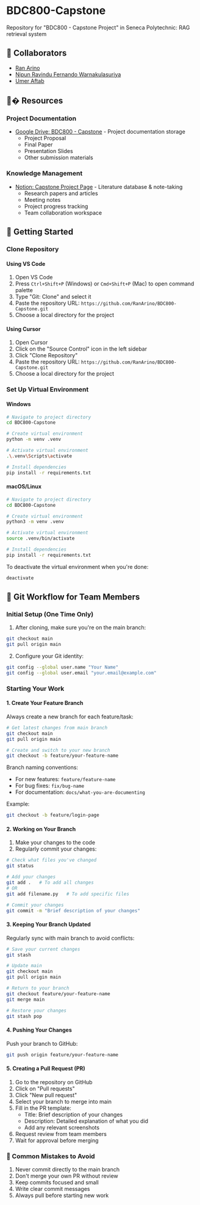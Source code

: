 # BDC800-Capstone
Repository for "BDC800 - Capstone Project" in Seneca Polytechnic: RAG retrieval system

## 👥 Collaborators

- [Ran Arino](https://github.com/RanArino)
- [Nipun Ravindu Fernando Warnakulasuriya]()
- [Umer Aftab]()

## 🚀� Resources

### Project Documentation
- [Google Drive: BDC800 - Capstone](https://drive.google.com/drive/folders/1jclLloZ07zzy-dRU02OAHqAbOkTywCYA?usp=sharing) - Project documentation storage
  - Project Proposal
  - Final Paper
  - Presentation Slides
  - Other submission materials

### Knowledge Management
- [Notion: Capstone Project Page](https://www.notion.so/Capstone-Project-Page-1755dbaba5c080dbae60fbb4eff2f8bf?pvs=4) - Literature database & note-taking
  - Research papers and articles
  - Meeting notes
  - Project progress tracking
  - Team collaboration workspace

## 🚀 Getting Started

### Clone Repository

#### Using VS Code
1. Open VS Code
2. Press `Ctrl+Shift+P` (Windows) or `Cmd+Shift+P` (Mac) to open command palette
3. Type "Git: Clone" and select it
4. Paste the repository URL: `https://github.com/RanArino/BDC800-Capstone.git`
5. Choose a local directory for the project

#### Using Cursor
1. Open Cursor
2. Click on the "Source Control" icon in the left sidebar
3. Click "Clone Repository"
4. Paste the repository URL: `https://github.com/RanArino/BDC800-Capstone.git`
5. Choose a local directory for the project

### Set Up Virtual Environment

#### Windows
```bash
# Navigate to project directory
cd BDC800-Capstone

# Create virtual environment
python -m venv .venv

# Activate virtual environment
.\.venv\Scripts\activate

# Install dependencies
pip install -r requirements.txt
```

#### macOS/Linux
```bash
# Navigate to project directory
cd BDC800-Capstone

# Create virtual environment
python3 -m venv .venv

# Activate virtual environment
source .venv/bin/activate

# Install dependencies
pip install -r requirements.txt
```

To deactivate the virtual environment when you're done:
```bash
deactivate
```

## 🌿 Git Workflow for Team Members

### Initial Setup (One Time Only)
1. After cloning, make sure you're on the main branch:
```bash
git checkout main
git pull origin main
```

2. Configure your Git identity:
```bash
git config --global user.name "Your Name"
git config --global user.email "your.email@example.com"
```

### Starting Your Work

#### 1. Create Your Feature Branch
Always create a new branch for each feature/task:
```bash
# Get latest changes from main branch
git checkout main
git pull origin main

# Create and switch to your new branch
git checkout -b feature/your-feature-name
```

Branch naming conventions:
- For new features: `feature/feature-name`
- For bug fixes: `fix/bug-name`
- For documentation: `docs/what-you-are-documenting`

Example:
```bash
git checkout -b feature/login-page
```

#### 2. Working on Your Branch
1. Make your changes to the code
2. Regularly commit your changes:
```bash
# Check what files you've changed
git status

# Add your changes
git add .   # To add all changes
# OR
git add filename.py   # To add specific files

# Commit your changes
git commit -m "Brief description of your changes"
```

#### 3. Keeping Your Branch Updated
Regularly sync with main branch to avoid conflicts:
```bash
# Save your current changes
git stash

# Update main
git checkout main
git pull origin main

# Return to your branch
git checkout feature/your-feature-name
git merge main

# Restore your changes
git stash pop
```

#### 4. Pushing Your Changes
Push your branch to GitHub:
```bash
git push origin feature/your-feature-name
```

#### 5. Creating a Pull Request (PR)
1. Go to the repository on GitHub
2. Click on "Pull requests"
3. Click "New pull request"
4. Select your branch to merge into main
5. Fill in the PR template:
   - Title: Brief description of your changes
   - Description: Detailed explanation of what you did
   - Add any relevant screenshots
6. Request review from team members
7. Wait for approval before merging

### 🚫 Common Mistakes to Avoid
1. Never commit directly to the main branch
2. Don't merge your own PR without review
3. Keep commits focused and small
4. Write clear commit messages
5. Always pull before starting new work

